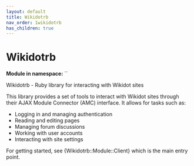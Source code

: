 ```yaml
---
layout: default
title: Wikidotrb
nav_order: 1wikidotrb
has_children: true
---
```


# Wikidotrb

**Module in namespace:** ``

Wikidotrb - Ruby library for interacting with Wikidot sites

This library provides a set of tools to interact with Wikidot sites through their
AJAX Module Connector (AMC) interface. It allows for tasks such as:

* Logging in and managing authentication
* Reading and editing pages
* Managing forum discussions
* Working with user accounts
* Interacting with site settings

For getting started, see {Wikidotrb::Module::Client} which is the main entry point.

